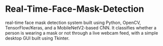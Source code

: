 # Real-Time-Face-Mask-Detection
 real-time face mask detection system built using Python, OpenCV, TensorFlow/Keras, and a MobileNetV2-based CNN. It classifies whether a person is wearing a mask or not through a live webcam feed, with a simple desktop GUI built using Tkinter.
